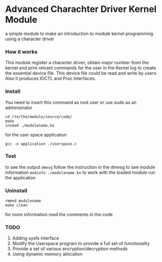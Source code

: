 # Advanced Charachter Driver Kernel Module

a simple module to make an introduction to module kernel programming using a character driver


### How it works
This module register a character driver, obtain major number from the kernel and print relvant commands for the user in the Kernel log to create the essential device file. This device file could be read and write by users. Also it produces IOCTL and Proc Interfaces.


### Install
You need to insert this command as root user or use sudo as an administrator
```
cd /to/the/module/source/code/
make
insmod ./modulename.ko
```
for the user space application
```
gcc -o application ./userspace.c
```

### Test
to see the output `dmesg`
follow the instruction in the dmesg
to see module information `modinfo ./modulename.ko`
to work with the loaded module run the application

### Uninstall
```
rmmod modulename
make clean
```

for more information read the comments in the code

### TODO
1. Adding sysfs interface
2. Modify the Userspace program to provide a full set of functionality
3. Provide a set of various encryption/decryption methods
4. Using dynamic memory allocation

